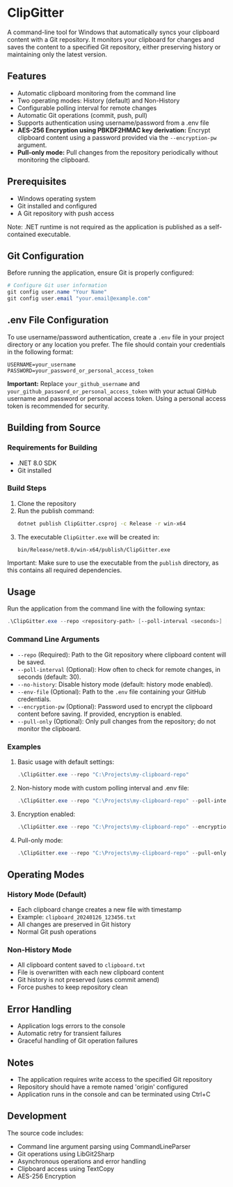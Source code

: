 # ClipGitter

A command-line tool for Windows that automatically syncs your clipboard content with a Git repository. It monitors your clipboard for changes and saves the content to a specified Git repository, either preserving history or maintaining only the latest version.

## Features

- Automatic clipboard monitoring from the command line
- Two operating modes: History (default) and Non-History
- Configurable polling interval for remote changes
- Automatic Git operations (commit, push, pull)
- Supports authentication using username/password from a .env file
- **AES-256 Encryption using PBKDF2HMAC key derivation:** Encrypt clipboard content using a password provided via the `--encryption-pw` argument.
- **Pull-only mode:**  Pull changes from the repository periodically without monitoring the clipboard.


## Prerequisites

- Windows operating system
- Git installed and configured
- A Git repository with push access

Note: .NET runtime is not required as the application is published as a self-contained executable.

## Git Configuration

Before running the application, ensure Git is properly configured:

```powershell
# Configure Git user information
git config user.name "Your Name"
git config user.email "your.email@example.com"
```

## .env File Configuration

To use username/password authentication, create a `.env` file in your project directory or any location you prefer. The file should contain your credentials in the following format:

```
USERNAME=your_username
PASSWORD=your_password_or_personal_access_token
```

**Important:** Replace `your_github_username` and `your_github_password_or_personal_access_token` with your actual GitHub username and password or personal access token. Using a personal access token is recommended for security.

## Building from Source

### Requirements for Building
- .NET 8.0 SDK
- Git installed

### Build Steps

1. Clone the repository
2. Run the publish command:
   ```bash
   dotnet publish ClipGitter.csproj -c Release -r win-x64
   ```
3. The executable `ClipGitter.exe` will be created in:
   ```
   bin/Release/net8.0/win-x64/publish/ClipGitter.exe
   ```

Important: Make sure to use the executable from the `publish` directory, as this contains all required dependencies.

## Usage

Run the application from the command line with the following syntax:

```powershell
.\ClipGitter.exe --repo <repository-path> [--poll-interval <seconds>] [--no-history] [--env-file <path_to_env_file>] [--encryption-pw <password>] [--pull-only]
```

### Command Line Arguments

- `--repo` (Required): Path to the Git repository where clipboard content will be saved.
- `--poll-interval` (Optional): How often to check for remote changes, in seconds (default: 30).
- `--no-history`: Disable history mode (default: history mode enabled).
- `--env-file` (Optional): Path to the `.env` file containing your GitHub credentials.
- `--encryption-pw` (Optional): Password used to encrypt the clipboard content before saving.  If provided, encryption is enabled.
- `--pull-only` (Optional): Only pull changes from the repository; do not monitor the clipboard.


### Examples

1. Basic usage with default settings:
   ```powershell
   .\ClipGitter.exe --repo "C:\Projects\my-clipboard-repo"
   ```

2. Non-history mode with custom polling interval and .env file:
   ```powershell
   .\ClipGitter.exe --repo "C:\Projects\my-clipboard-repo" --poll-interval 45 --no-history --env-file "C:\path\to\your\.env\file"
   ```

3. Encryption enabled:
   ```powershell
   .\ClipGitter.exe --repo "C:\Projects\my-clipboard-repo" --encryption-pw "MySecretPassword"
   ```

4. Pull-only mode:
    ```powershell
    .\ClipGitter.exe --repo "C:\Projects\my-clipboard-repo" --pull-only
    ```

## Operating Modes

### History Mode (Default)
- Each clipboard change creates a new file with timestamp
- Example: `clipboard_20240126_123456.txt`
- All changes are preserved in Git history
- Normal Git push operations

### Non-History Mode
- All clipboard content saved to `clipboard.txt`
- File is overwritten with each new clipboard content
- Git history is not preserved (uses commit amend)
- Force pushes to keep repository clean

## Error Handling

- Application logs errors to the console
- Automatic retry for transient failures
- Graceful handling of Git operation failures

## Notes

- The application requires write access to the specified Git repository
- Repository should have a remote named 'origin' configured
- Application runs in the console and can be terminated using Ctrl+C

## Development

The source code includes:
- Command line argument parsing using CommandLineParser
- Git operations using LibGit2Sharp
- Asynchronous operations and error handling
- Clipboard access using TextCopy
- AES-256 Encryption
